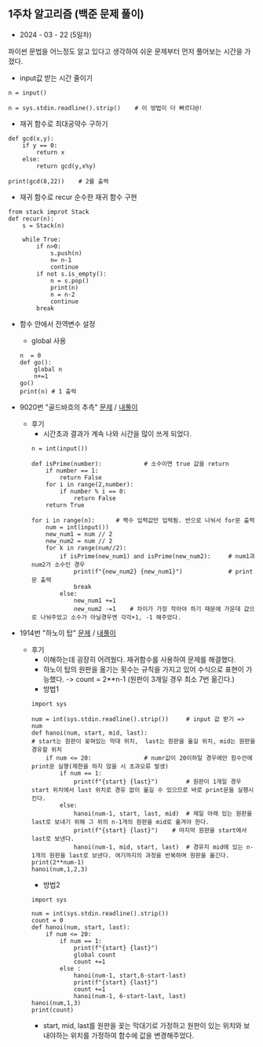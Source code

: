 ## 1주차 알고리즘 (백준 문제 풀이)
* 2024 - 03 - 22 (5일차)

파이썬 문법을 어느정도 알고 있다고 생각하여 쉬운 문제부터 먼저 풀어보는 시간을 가졌다.  

* input값 받는 시간 줄이기 
```
n = input()
```  
```
n = sys.stdin.readline().strip()    # 이 방법이 더 빠르다@!
```

* 재귀 함수로 최대공약수 구하기   
```
def gcd(x,y):
    if y == 0:
        return x
    else:
        return gcd(y,x%y)

print(gcd(8,22))    # 2를 출력
```

* 재귀 함수로 recur 순수한 재귀 함수 구현  
```
from stack improt Stack
def recur(n):
    s = Stack(n)

    while True:
        if n>0:
            s.push(n)
            n= n-1
            continue
        if not s.is_empty():
            n = s.pop()
            print(n)
            n = n-2
            continue
        break
```


* 함수 안에서 전역변수 설정
    * global 사용  
    ```
    n  = 0
    def go():
        global n
        n+=1
    go()
    print(n) # 1 출력
    ```

* 9020번 "골드바흐의 추측" [문제](https://www.acmicpc.net/problem/9020) / [내풀이](https://www.acmicpc.net/source/75489624)  
    * 후기 
        * 시간초과 결과가 계속 나와 시간을 많이 쓰게 되었다.
        ```
        n = int(input())
            
        def isPrime(number):            # 소수이면 true 값을 return
            if number == 1:
                return False
            for i in range(2,number):
                if number % i == 0:
                    return False
            return True

        for i in range(n):      # 짝수 입력값만 입력됨. 반으로 나눠서 for문 출력
            num = int(input())
            new_num1 = num // 2
            new_num2 = num // 2
            for k in range(num//2):
                if isPrime(new_num1) and isPrime(new_num2):     # num1과 num2가 소수인 경우
                    print(f"{new_num2} {new_num1}")             # print문 출력
                    break
                else:
                    new_num1 +=1 
                    new_num2 -=1    # 차이가 가장 작아야 하기 때문에 가운데 값으로 나눠주었고 소수가 아닐경우엔 각각+1, -1 해주었다.
        ```

* 1914번 "하노이 탑" [문제](https://www.acmicpc.net/problem/1914) / [내풀이](https://www.acmicpc.net/source/75509319)
    * 후기  
        * 이해하는데 굉장히 어려웠다. 재귀함수를 사용하여 문제를 해결했다.  
        * 하노이 탑의 원판을 옮기는 횟수는 규칙을 가지고 있어 수식으로 표현이 가능했다. -> count = 2**n-1 (원판이 3개일 경우 최소 7번 옮긴다.)  
        * 방법1
        ```
        import sys

        num = int(sys.stdin.readline().strip())     # input 값 받기 => num
        def hanoi(num, start, mid, last):            
        # start는 원판이 꽂혀있는 막대 위치,  last는 원판을 옮길 위치, mid는 원판을 경유할 위치
            if num <= 20:               # numr값이 20이하일 경우에만 함수안에 print문 실행(제한을 하지 않을 시 초과오류 발생)
                if num == 1:
                    print(f"{start} {last}")        # 원판이 1개일 경우 start 위치에서 last 위치로 경유 없이 옮길 수 있으므로 바로 print문을 실행시킨다.
                else:
                    hanoi(num-1, start, last, mid)  # 제일 아래 있는 원판을 last로 보내기 위해 그 위의 n-1개의 원판을 mid로 옮겨야 한다. 
                    print(f"{start} {last}")    # 마지막 원판을 start에서 last로 보낸다.
                    hanoi(num-1, mid, start, last)  # 경유지 mid에 있는 n-1개의 원판을 last로 보낸다. 여기까지의 과정을 반복하며 원판을 옮긴다.
        print(2**num-1)
        hanoi(num,1,2,3)
        ```  
        * 방법2
        ```
        import sys

        num = int(sys.stdin.readline().strip())    
        count = 0
        def hanoi(num, start, last):            
            if num <= 20:              
                if num == 1:
                    print(f"{start} {last}")
                    global count
                    count +=1         
                else :
                    hanoi(num-1, start,6-start-last)   
                    print(f"{start} {last}") 
                    count +=1     
                    hanoi(num-1, 6-start-last, last)  
        hanoi(num,1,3)
        print(count)
        ```
        * start, mid, last를 원판을 꽂는 막대기로 가정하고 원판이 있는 위치와 보내야하는 위치를 가정하여 함수에 값을 변경해주었다.
